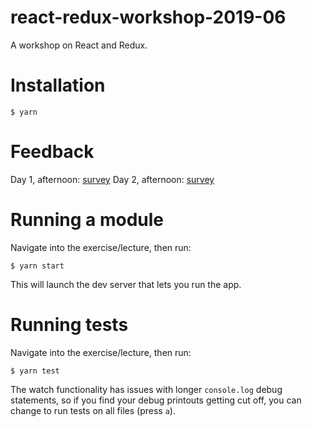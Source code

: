 # react-redux-workshop-2019-06
A workshop on React and Redux.

# Installation

```
$ yarn
```

# Feedback

Day 1, afternoon: [survey](https://forms.gle/6Q5rCGRh8ki9CegJ9)
Day 2, afternoon: [survey](https://forms.gle/UMPrMXUoqGx62bH87)

# Running a module

Navigate into the exercise/lecture, then run:

```
$ yarn start
```

This will launch the dev server that lets you run the app.

# Running tests

Navigate into the exercise/lecture, then run:

```
$ yarn test
```

The watch functionality has issues with longer `console.log` debug statements, so if you find your debug printouts getting cut off, you can change to run tests on all files (press `a`).
